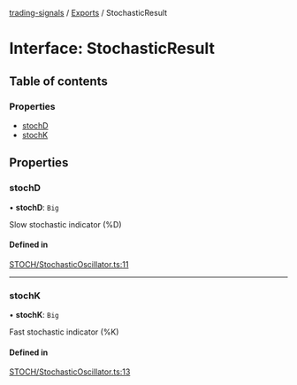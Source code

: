 [trading-signals](../README.md) / [Exports](../modules.md) / StochasticResult

# Interface: StochasticResult

## Table of contents

### Properties

- [stochD](StochasticResult.md#stochd)
- [stochK](StochasticResult.md#stochk)

## Properties

### stochD

• **stochD**: `Big`

Slow stochastic indicator (%D)

#### Defined in

[STOCH/StochasticOscillator.ts:11](https://github.com/bennycode/trading-signals/blob/53d8192/src/STOCH/StochasticOscillator.ts#L11)

---

### stochK

• **stochK**: `Big`

Fast stochastic indicator (%K)

#### Defined in

[STOCH/StochasticOscillator.ts:13](https://github.com/bennycode/trading-signals/blob/53d8192/src/STOCH/StochasticOscillator.ts#L13)
